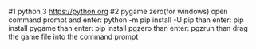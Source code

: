 #1 python 3
https://python.org
#2 pygame zero(for windows)
open command prompt and enter: python -m pip install -U pip
than enter: pip install pygame
than enter: pip install pgzero
than enter: pgzrun than drag the game file into the command prompt
